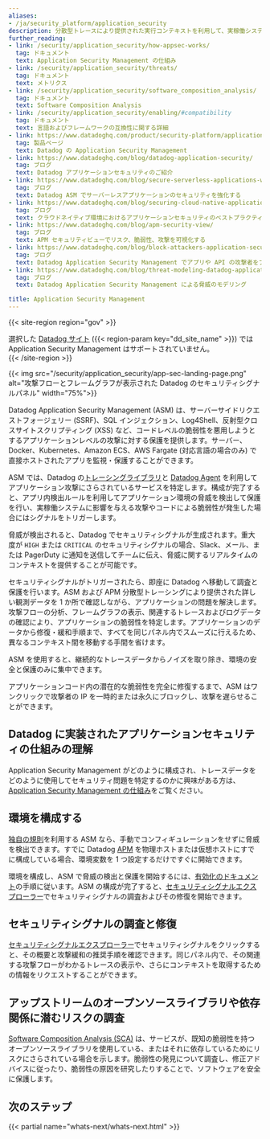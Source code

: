 ```yaml
---
aliases:
- /ja/security_platform/application_security
description: 分散型トレースにより提供された実行コンテキストを利用して、実稼働システムをターゲットとした脅威を監視します。
further_reading:
- link: /security/application_security/how-appsec-works/
  tag: ドキュメント
  text: Application Security Management の仕組み
- link: /security/application_security/threats/
  tag: ドキュメント
  text: メトリクス
- link: /security/application_security/software_composition_analysis/
  tag: ドキュメント
  text: Software Composition Analysis
- link: /security/application_security/enabling/#compatibility
  tag: ドキュメント
  text: 言語およびフレームワークの互換性に関する詳細
- link: https://www.datadoghq.com/product/security-platform/application-security-monitoring/
  tag: 製品ページ
  text: Datadog の Application Security Management
- link: https://www.datadoghq.com/blog/datadog-application-security/
  tag: ブログ
  text: Datadog アプリケーションセキュリティのご紹介
- link: https://www.datadoghq.com/blog/secure-serverless-applications-with-datadog-asm/
  tag: ブログ
  text: Datadog ASM でサーバーレスアプリケーションのセキュリティを強化する
- link: https://www.datadoghq.com/blog/securing-cloud-native-applications/
  tag: ブログ
  text: クラウドネイティブ環境におけるアプリケーションセキュリティのベストプラクティス
- link: https://www.datadoghq.com/blog/apm-security-view/
  tag: ブログ
  text: APM セキュリティビューでリスク、脆弱性、攻撃を可視化する
- link: https://www.datadoghq.com/blog/block-attackers-application-security-management-datadog/
  tag: ブログ
  text: Datadog Application Security Management でアプリや API の攻撃者をブロックする
- link: https://www.datadoghq.com/blog/threat-modeling-datadog-application-security-management/
  tag: ブログ
  text: Datadog Application Security Management による脅威のモデリング

title: Application Security Management
---
```


{{< site-region region="gov" >}}
<div class="alert alert-warning">選択した <a href="/getting_started/site">Datadog サイト</a> ({{< region-param key="dd_site_name" >}}) では Application Security Management はサポートされていません。</div>
{{< /site-region >}}

{{< img src="/security/application_security/app-sec-landing-page.png" alt="攻撃フローとフレームグラフが表示された Datadog のセキュリティシグナルパネル" width="75%">}}

Datadog Application Security Management (ASM) は、サーバーサイドリクエストフォージェリー (SSRF)、SQL インジェクション、Log4Shell、反射型クロスサイトスクリプティング (XSS) など、コードレベルの脆弱性を悪用しようとするアプリケーションレベルの攻撃に対する保護を提供します。サーバー、Docker、Kubernetes、Amazon ECS、AWS Fargate (対応言語の場合のみ) で直接ホストされたアプリを監視・保護することができます。

ASM では、Datadog の[トレーシングライブラリ][1]と [Datadog Agent][2] を利用してアプリケーション攻撃にさらされているサービスを特定します。構成が完了すると、アプリ内検出ルールを利用してアプリケーション環境の脅威を検出して保護を行い、実稼働システムに影響を与える攻撃やコードによる脆弱性が発生した場合にはシグナルをトリガーします。

脅威が検出されると、Datadog でセキュリティシグナルが生成されます。重大度が `HIGH` または `CRITICAL` のセキュリティシグナルの場合、Slack、メール、または PagerDuty に通知を送信してチームに伝え、脅威に関するリアルタイムのコンテキストを提供することが可能です。

セキュリティシグナルがトリガーされたら、即座に Datadog へ移動して調査と保護を行います。ASM および APM 分散型トレーシングにより提供された詳しい観測データを 1 か所で確認しながら、アプリケーションの問題を解決します。攻撃フローの分析、フレームグラフの表示、関連するトレースおよびログデータの確認により、アプリケーションの脆弱性を特定します。アプリケーションのデータから修復・緩和手順まで、すべてを同じパネル内でスムーズに行えるため、異なるコンテキスト間を移動する手間を省けます。

ASM を使用すると、継続的なトレースデータからノイズを取り除き、環境の安全と保護のみに集中できます。

アプリケーションコード内の潜在的な脆弱性を完全に修復するまで、ASM はワンクリックで攻撃者の IP を一時的または永久にブロックし、攻撃を遅らせることができます。

## Datadog に実装されたアプリケーションセキュリティの仕組みの理解

Application Security Management がどのように構成され、トレースデータをどのように使用してセキュリティ問題を特定するのかに興味がある方は、[Application Security Management の仕組み][3]をご覧ください。

## 環境を構成する

[独自の規則][4]を利用する ASM なら、手動でコンフィギュレーションをせずに脅威を検出できます。すでに Datadog [APM][1] を物理ホストまたは仮想ホストにすでに構成している場合、環境変数を 1 つ設定するだけですぐに開始できます。

環境を構成し、ASM で脅威の検出と保護を開始するには、[有効化のドキュメント][5]の手順に従います。ASM の構成が完了すると、[セキュリティシグナルエクスプローラー][6]でセキュリティシグナルの調査およびその修復を開始できます。

## セキュリティシグナルの調査と修復

[セキュリティシグナルエクスプローラー][6]でセキュリティシグナルをクリックすると、その概要と攻撃緩和の推奨手順を確認できます。同じパネル内で、その関連する攻撃フローがわかるトレースの表示や、さらにコンテキストを取得するための情報をリクエストすることができます。

## アップストリームのオープンソースライブラリや依存関係に潜むリスクの調査

[Software Composition Analysis (SCA)][8] は、サービスが、既知の脆弱性を持つオープンソースライブラリを使用している、またはそれに依存しているためにリスクにさらされている場合を示します。脆弱性の発見について調査し、修正アドバイスに従ったり、脆弱性の原因を研究したりすることで、ソフトウェアを安全に保護します。

## 次のステップ

{{< partial name="whats-next/whats-next.html" >}}

[1]: /ja/tracing/
[2]: /ja/agent/
[3]: /ja/security/application_security/how-appsec-works/
[4]: /ja/security/default_rules/#cat-application-security
[5]: /ja/security/application_security/enabling/
[6]: https://app.datadoghq.com/security
[7]: https://dashcon.io/appsec
[8]: /ja/security/application_security/software_composition_analysis/
